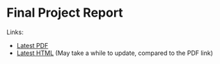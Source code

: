 # Final Project Report

Links:

- [Latest PDF](https://github.com/jamesWalker55/qmul-final-project-report/raw/pandoc-action/docs/report.pdf)
- [Latest HTML](https://jameswalker55.github.io/qmul-final-project-report/) (May take a while to update, compared to the PDF link)
